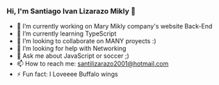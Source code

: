### Hi, I'm Santiago Ivan Lizarazo Mikly 👋

- 🔭 I’m currently working on Mary Mikly company's website Back-End
- 🌱 I’m currently learning TypeScript
- 👯 I’m looking to collaborate on MANY proyects :)
- 🤔 I’m looking for help with Networking
- 💬 Ask me about JavaScript or soccer ;)
- 📫 How to reach me: santilizarazo2001@hotmail.com
- ⚡ Fun fact: I Loveeee Buffalo wings

